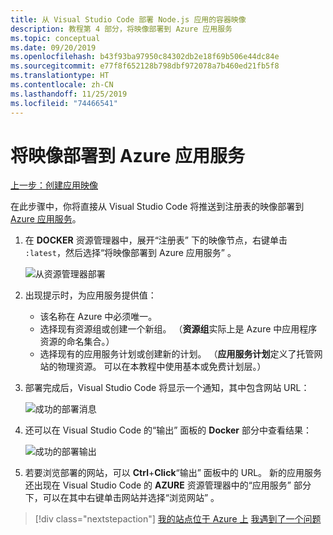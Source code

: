 ```yaml
---
title: 从 Visual Studio Code 部署 Node.js 应用的容器映像
description: 教程第 4 部分，将映像部署到 Azure 应用服务
ms.topic: conceptual
ms.date: 09/20/2019
ms.openlocfilehash: b43f93ba97950c84302db2e18f69b506e44dc84e
ms.sourcegitcommit: e77f8f652128b798dbf972078a7b460ed21fb5f8
ms.translationtype: HT
ms.contentlocale: zh-CN
ms.lasthandoff: 11/25/2019
ms.locfileid: "74466541"
---
```

# <a name="deploy-the-image-to-azure-app-service"></a>将映像部署到 Azure 应用服务

[上一步：创建应用映像](tutorial-vscode-docker-node-03.md)

在此步骤中，你将直接从 Visual Studio Code 将推送到注册表的映像部署到 [Azure 应用服务](https://azure.microsoft.com/services/app-service/)。

1. 在 **DOCKER** 资源管理器中，展开“注册表”  下的映像节点，右键单击 `:latest`，然后选择“将映像部署到 Azure 应用服务”  。

    ![从资源管理器部署](media/deploy-containers/deploy-image-command.png)

1. 出现提示时，为应用服务提供值：

    - 该名称在 Azure 中必须唯一。
    - 选择现有资源组或创建一个新组。 （**资源组**实际上是 Azure 中应用程序资源的命名集合。）
    - 选择现有的应用服务计划或创建新的计划。 （**应用服务计划**定义了托管网站的物理资源。 可以在本教程中使用基本或免费计划层。）

1. 部署完成后，Visual Studio Code 将显示一个通知，其中包含网站 URL：

    ![成功的部署消息](media/deploy-containers/deploy-successful.png)

1. 还可以在 Visual Studio Code 的“输出”  面板的 **Docker** 部分中查看结果：

    ![成功的部署输出](media/deploy-containers/deploy-output.png)

1. 若要浏览部署的网站，可以 **Ctrl**+**Click**“输出”  面板中的 URL。 新的应用服务还出现在 Visual Studio Code 的 **AZURE** 资源管理器中的“应用服务”  部分下，可以在其中右键单击网站并选择“浏览网站”  。

> [!div class="nextstepaction"]
> [我的站点位于 Azure 上](tutorial-vscode-docker-node-05.md) [我遇到了一个问题](https://www.research.net/r/PWZWZ52?tutorial=docker-extension&step=deploy-app)
